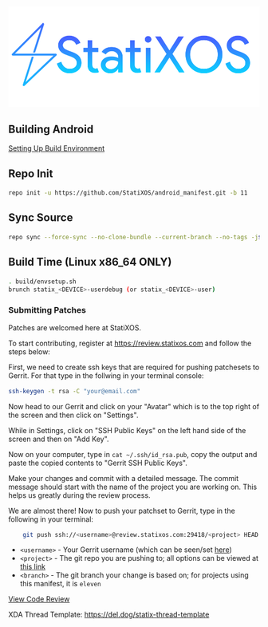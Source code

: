 [<center><img src="https://raw.githubusercontent.com/sourajitk/STX-Logo/main/stx-2020.png"/></center>](https://github.com/StatiXOS)

## Building Android ##
[Setting Up Build Environment](https://itz63c.github.io/posts/android-build-env/)

## Repo Init ##
```bash
repo init -u https://github.com/StatiXOS/android_manifest.git -b 11
```
## Sync Source ##
```bash
repo sync --force-sync --no-clone-bundle --current-branch --no-tags -j$(nproc --all)
```
## Build Time (Linux x86_64 ONLY) ##
```bash
. build/envsetup.sh
brunch statix_<DEVICE>-userdebug (or statix_<DEVICE>-user)
```
### Submitting Patches ###

Patches are welcomed here at StatiXOS. 

To start contributing, register at https://review.statixos.com and follow the steps below:

First, we need to create ssh keys that are required for pushing patchesets to Gerrit. For that type in the follwing in your terminal console:

```bash
ssh-keygen -t rsa -C "your@email.com"
```

Now head to our Gerrit and click on your "Avatar" which is to the top right of the screen and then click on "Settings".

While in Settings, click on "SSH Public Keys" on the left hand side of the screen and then on "Add Key".

Now on your computer, type in ``cat ~/.ssh/id_rsa.pub``, copy the output and paste the copied contents to "Gerrit SSH Public Keys".

Make your changes and commit with a detailed message. The commit message should start with the name of the project you are working on. This helps us greatly during the review process.

We are almost there! Now to push your patchset to Gerrit, type in the following in your terminal:

```bash
    git push ssh://<username>@review.statixos.com:29418/<project> HEAD:refs/for/<branch>
```

* `<username>` - Your Gerrit username (which can be seen/set [here](https://review.statixos.com/#/settings/))
* `<project>` - The git repo you are pushing to; all options can be viewed at [this link](https://review.statixos.com/#/admin/projects/)
* `<branch>` - The git branch your change is based on; for projects using this manifest, it is `eleven`

[View Code Review](https://review.statixos.com/)

XDA Thread Template: https://del.dog/statix-thread-template

